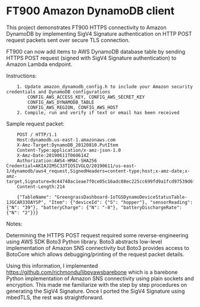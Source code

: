 # FT900 Amazon DynamoDB client


This project demonstrates FT900 HTTPS connectivity to Amazon DynamoDB by implementing SigV4 Signature authentication on HTTP POST request packets sent over secure TLS connection.


FT900 can now add items to AWS DynamoDB database table by sending HTTPS POST request (signed with SigV4 Signature authentication) to Amazon Lambda endpoint.


Instructions:

        1. Update amazon_dynamodb_config.h to include your Amazon security credentials and DynamoDB configurations
            CONFIG_AWS_ACCESS_KEY, CONFIG_AWS_SECRET_KEY
            CONFIG_AWS_DYNAMODB_TABLE
            CONFIG_AWS_REGION, CONFIG_AWS_HOST
        2. Compile, run and verify if text or email has been received


Sample request packet:

        POST / HTTP/1.1
        Host:dynamodb.us-east-1.amazonaws.com
        X-Amz-Target:DynamoDB_20120810.PutItem
        Content-Type:application/x-amz-json-1.0
        X-Amz-Date:20190611T060614Z
        Authorization:AWS4-HMAC-SHA256 Credential=AKIAJIMSC33TIO5IVGLQ/20190611/us-east-1/dynamodb/aws4_request,SignedHeaders=content-type;host;x-amz-date;x-amz-target,Signature=9c44740ac1eae7f0ce05c16adc08ec225cc699fd9a1fcd97539d6f7c60fe4dfa
        Content-Length:214

        {"TableName": "GreengrassDashboard-IoTGSDynamoDeviceStatusTable-1JGCAR33OAYSP", "Item": {"deviceId": {"S": "hopper"}, "sensorReading": {"N": "39"}, "batteryCharge": {"N": "-8"}, "batteryDischargeRate": {"N": "2"}}}


Notes:

Determining the HTTPS POST request required some reverse-engineering using AWS SDK Boto3 Python library. 
Boto3 abstracts low-level implementation of Amazon SNS connectivity 
but Boto3 provides access to BotoCore which allows debugging/printing of the request packet details. 

Using this information, I implemented https://github.com/richmondu/libpyawsbarebone 
which is a barebone Python implementation of Amazon SNS connectivity using plain sockets and encryption. 
This made me familiarize with the step by step procedures on generating the SigV4 Signature.
Once I ported the SigV4 Signature using mbedTLS, the rest was straightforward. 
